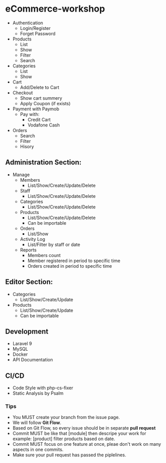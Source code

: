# eCommerce-workshop

- Authentication
  - Login/Register
  - Forget Password
- Products
  - List
  - Show
  - Filter
  - Search
- Categories
  - List
  - Show
- Cart
  - Add/Delete to Cart
- Checkout
  - Show cart summery
  - Apply Coupon (if exists)
- Payment with Paymob
  - Pay with: 
    - Credit Cart
    - Vodafone Cash
- Orders
  - Search
  - Filter
  - Hisory

## Administration Section: 

- Manage 
  - Members
    - List/Show/Create/Update/Delete
  - Staff
    - List/Show/Create/Update/Delete
  - Categories
    - List/Show/Create/Update/Delete
  - Products
    - List/Show/Create/Update/Delete
    - Can be importable
  - Orders
      - List/Show
  - Activity Log
    - List/Filter by staff or date
  - Reports
    - Members count
    - Member registered in period to specific time
    - Orders created in period to specific time
  
## Editor Section: 
  
  - Categories
    - List/Show/Create/Update
  - Products
    - List/Show/Create/Update
    - Can be importable

## Development
- Laravel 9
- MySQL
- Docker
- API Documentation

## CI/CD
- Code Style with php-cs-fixer
- Static Analysis by Psalm


### Tips
- You MUST create your branch from the issue page.
- We will follow **Git Flow**.
- Based on Git Flow, so every issue should be in separate **pull request**
- Commit MUST be like that [module] then descripe your work for example: [product] filter products based on date.
- Commit MUST focus on one feature at once, pleae don't work on many aspects in one commits.
- Make sure your pull request has passed the piplelines.
